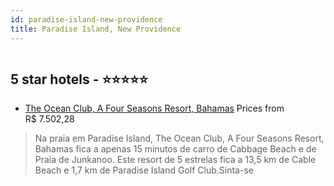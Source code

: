 ```yaml
---
id: paradise-island-new-providence
title: Paradise Island, New Providence
---
```


<center><img src="https://i.travelapi.com/hotels/1000000/540000/539100/539097/cbaec69c_z.jpg" alt="" /></center>


##  5 star hotels - ⭐️⭐️⭐️⭐️⭐️

-    [The Ocean Club, A Four Seasons Resort, Bahamas](https://www.hurb.com/br/aud/https://www.hurb.com/br/hotels/paradise-island/the-ocean-club-a-four-seasons-resort-bahamas-HT-OEEI?cmp=18055) Prices from R$ 7.502,28
   > Na praia em Paradise Island, The Ocean Club, A Four Seasons Resort, Bahamas fica a apenas 15 minutos de carro de Cabbage Beach e de Praia de Junkanoo.  Este resort de 5 estrelas fica a 13,5 km de Cable Beach e 1,7 km de Paradise Island Golf Club.Sinta-se 
